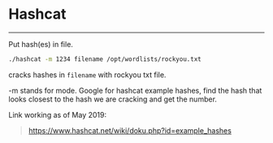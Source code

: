# Hashcat

---



Put hash(es) in file.



~~~bash
./hashcat -m 1234 filename /opt/wordlists/rockyou.txt
~~~



cracks hashes in `filename` with rockyou txt file.



-m stands for mode. Google for hashcat example hashes, find the hash that looks closest to the hash we are cracking and get the number.



Link working as of May 2019:

> https://www.hashcat.net/wiki/doku.php?id=example_hashes

